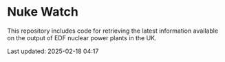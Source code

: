 # Nuke Watch

This repository includes code for retrieving the latest information available on the output of EDF nuclear power plants in the UK.

Last updated: 2025-02-18 04:17